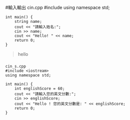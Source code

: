 #輸入輸出
	cin.cpp
	#include <iostream>
	using namespace std;
	
	int main() {
		string name;
		cout << "請輸入姓名:";
		cin >> name;
		cout << "Hello! " << name;
		return 0;
	}

>
> hello

### 
	
	cin_s.cpp
	#include <iostream>
	using namespace std;
	
	int main() {
		int englishScore = 60;
		cout << "請輸入您的英文分數:";
		cin >> englishScore;
		cout << "Hello ! 您的英文分數是: " << englishScore;
		return 0;
	}

